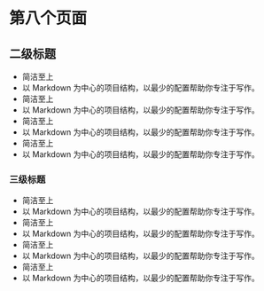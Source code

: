 # 第八个页面
## 二级标题
- 简洁至上
- 以 Markdown 为中心的项目结构，以最少的配置帮助你专注于写作。
- 简洁至上
- 以 Markdown 为中心的项目结构，以最少的配置帮助你专注于写作。
- 简洁至上
- 以 Markdown 为中心的项目结构，以最少的配置帮助你专注于写作。
- 简洁至上
- 以 Markdown 为中心的项目结构，以最少的配置帮助你专注于写作。
### 三级标题
- 简洁至上
- 以 Markdown 为中心的项目结构，以最少的配置帮助你专注于写作。
- 简洁至上
- 以 Markdown 为中心的项目结构，以最少的配置帮助你专注于写作。
- 简洁至上
- 以 Markdown 为中心的项目结构，以最少的配置帮助你专注于写作。
- 简洁至上
- 以 Markdown 为中心的项目结构，以最少的配置帮助你专注于写作。